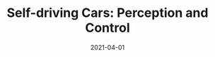 ---
title: "Self-driving Cars: Perception and Control"
collection: publications
permalink: /publication/frame-interpolation-cg
date: 2021-04-01
venue: 
authors: "2021 Fall; 2023 Spring"
uri: 
arxiv: 
bibtex:  
pdf: 
teaser: images/kitti.png
---